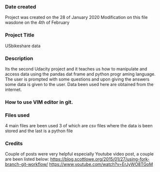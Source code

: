 ### Date created
Project was created on the 28 of January 2020
Modification on this file wasdone on the 4th of February

### Project Title
USbikeshare data

### Description
Its the second Udacity project and it teaches us how to manipulate and access data using the pandas dat frame and python progr
aming language. The user is prompted with some questions and upon giving the answers some data is given to the user.
Data been used here are obtained from the internet. 
### How to use VIM editor in git.

### Files used
4 main files are been used 
3 of which are csv files where the data is been stored
and the last is a python file

### Credits
Couple of posts were very helpful especially  Youtube video post, a couple are been listed below:
https://blog.scottlowe.org/2015/01/27/using-fork-branch-git-workflow/
https://www.youtube.com/watch?v=ErJyWO8TGoM

